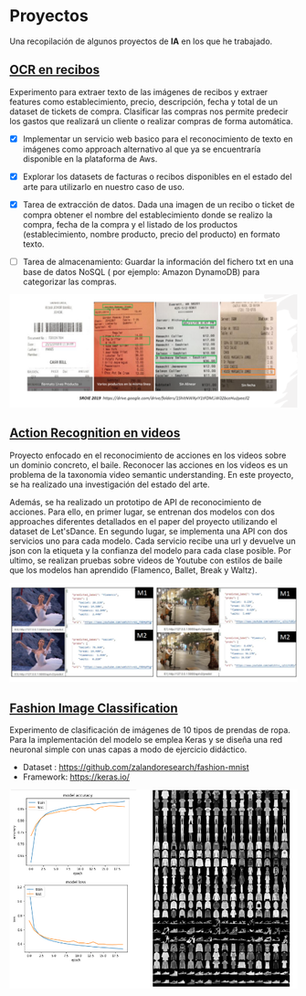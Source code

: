 # Proyectos 
Una recopilación de algunos proyectos de **IA** en los que he trabajado.


## [OCR en recibos](https://github.com/pilarcode/demo-receipt-ocr)

Experimento para extraer texto de las imágenes de recibos y extraer features como establecimiento, precio, descripción, fecha y total de un dataset de tickets de compra.
Clasificar las compras nos permite predecir los gastos que realizará un cliente o realizar compras de forma automática.

 - [x] Implementar un servicio web basico para el reconocimiento de texto en imágenes como approach alternativo al que ya se encuentraría disponible en la plataforma de Aws.
 - [x] Explorar los datasets de facturas o recibos disponibles en el estado del arte para utilizarlo en nuestro caso de uso.
 - [x] Tarea de extracción de datos. Dada una imagen de un recibo o ticket de compra obtener el nombre del establecimiento donde se realizo la compra, fecha de la compra y el listado de los productos (establecimiento, nombre producto, precio del producto) en formato texto.
 - [ ] Tarea de almacenamiento: Guardar la información del fichero txt en una base de datos NoSQL ( por ejemplo: Amazon DynamoDB) para categorizar las compras.


![ocr example of inference](/images/ocr-extraccion-campos.png)

## [Action Recognition en videos ](https://github.com/pilarcode/action-recognition-in-videos)

Proyecto enfocado en el reconocimiento de acciones en los videos sobre un dominio concreto, el baile. Reconocer las acciones en los videos es un problema de la taxonomia video semantic understanding.  En este proyecto, se ha realizado una investigación del estado del arte. 

Además, se ha realizado un prototipo de API de reconocimiento de acciones. Para ello, en primer lugar, se entrenan dos modelos con dos approaches diferentes detallados en el paper del proyecto utilizando el dataset de Let'sDance. En segundo lugar, se implementa una API con dos servicios uno para cada modelo. Cada servicio recibe una url y devuelve un json con la etiqueta y la confianza del modelo para cada clase posible. Por ultimo, se realizan pruebas sobre videos de Youtube con estilos de baile que los modelos han aprendido (Flamenco, Ballet, Break y Waltz).


![action recognition example of inference](/images/action_recognition.png)

## [Fashion Image Classification](https://github.com/pilarcode/portfolio/blob/main/FashionMnist_ImageClassification.ipynb)

Experimento de clasificación de imágenes de 10 tipos de prendas de ropa. Para la implementación del modelo se emplea Keras y se diseña una red neuronal simple con unas capas a modo de ejercicio didáctico.

- Dataset : https://github.com/zalandoresearch/fashion-mnist 
- Framework: https://keras.io/

![image clasification fashion mnist dataset ](/images/image_classifcation_fashion_mnist_basic_cnn.png)
